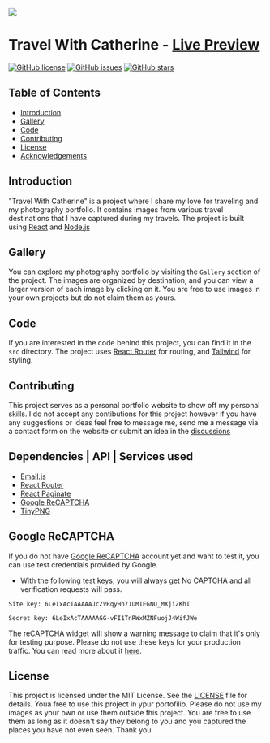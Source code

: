 <img src="https://github.com/catherineisonline/travel-with-catherine/blob/main/public/projectPreview.png?raw=true"></img>

# Travel With Catherine - [Live Preview](https://travel-with-catherine.vercel.app/)

[![GitHub license](https://img.shields.io/github/license/catherineisonline/travel-with-catherine)](https://github.com/catherineisonline/travel-with-catherine/blob/main/LICENSE)
[![GitHub issues](https://img.shields.io/github/issues/catherineisonline/travel-with-catherine)](https://github.com/catherineisonline/travel-with-catherine/issues)
[![GitHub stars](https://img.shields.io/github/stars/catherineisonline/travel-with-catherine)](https://github.com/catherineisonline/travel-with-catherine/stargazers)

## Table of Contents

- [Introduction](#introduction)
- [Gallery](#gallery)
- [Code](#code)
- [Contributing](#contributing)
- [License](#license)
- [Acknowledgements](#acknowledgements)

## Introduction

"Travel With Catherine" is a project where I share my love for traveling and my photography portfolio. It contains images from various travel destinations that I have captured during my travels. The project is built using [React](https://reactjs.org/) and [Node.js](https://nodejs.org/en)

## Gallery

You can explore my photography portfolio by visiting the `Gallery` section of the project. The images are organized by destination, and you can view a larger version of each image by clicking on it. You are free to use images in your own projects but do not claim them as yours. 

## Code

If you are interested in the code behind this project, you can find it in the `src` directory. The project uses [React Router](https://reactrouter.com/) for routing, and [Tailwind](https://tailwindcss.com/) for styling.

## Contributing

This project serves as a personal portfolio website to show off my personal skills. I do not accept any contibutions for this project however if you have any suggestions or ideas feel free to message me, send me a message via a contact form on the website or submit an idea in the [discussions](https://github.com/catherineisonline/travel-with-catherine/discussions)


## Dependencies | API | Services used
- [Email.js](https://www.emailjs.com/)
- [React Router](https://reactrouter.com/)
- [React Paginate](https://www.npmjs.com/package/react-paginate)
- [Google ReCAPTCHA](https://www.google.com/recaptcha/about/)
- [TinyPNG](https://tinypng.com/)


## Google ReCAPTCHA 

If you do not have [Google ReCAPTCHA](https://www.google.com/recaptcha/about/) account yet and want to test it, you can use test credentials provided by Google.
- With the following test keys, you will always get No CAPTCHA and all verification requests will pass.
```
Site key: 6LeIxAcTAAAAAJcZVRqyHh71UMIEGNQ_MXjiZKhI

Secret key: 6LeIxAcTAAAAAGG-vFI1TnRWxMZNFuojJ4WifJWe

```

The reCAPTCHA widget will show a warning message to claim that it's only for testing purpose. Please do not use these keys for your production traffic. You can read more about it [here](https://developers.google.com/recaptcha/docs/faq#id-like-to-run-automated-tests-with-recaptcha.-what-should-i-do).

## License

This project is licensed under the MIT License. See the [LICENSE](https://github.com/catherineisonline/travel-with-catherine/blob/main/LICENSE) file for details. Youa free to use this project in ypur portofilio.
Please do not use my images as your own or use them outside this project. You are free to use them as long as it doesn't say they belong to you and you captured the places you have not even seen. Thank you